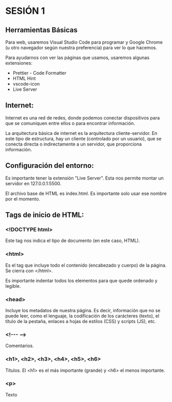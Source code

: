 # SESIÓN 1

## Herramientas Básicas

Para web, usaremos Visual Studio Code para programar y Google Chrome (u otro navegador según nuestra preferencia) para ver lo que hacemos.

Para ayudarnos con ver las páginas que usamos, usaremos algunas extensiones:
- Prettier - Code Formatter
- HTML Hint
- vscode-icon
- Live Server

## Internet:

Internet es una red de redes, donde podemos conectar dispositivos para que se comuniquen entre ellos o para encontrar información.

La arquitectura básica de internet es la arquitectura cliente-servidor. En este tipo de estructura, hay un cliente (controlado por un usuario), que se conecta directa o indirectamente a un servidor, que proporciona información.

## Configuración del entorno:

Es importante tener la extensión "Live Server". Esta nos permite montar un servidor en 127.0.0.1:5500.

El archivo base de HTML es index.html. Es importante solo usar ese nombre por el momento.

## Tags de inicio de HTML:

### \<\!DOCTYPE html\>

Este tag nos indica el tipo de documento (en este caso, HTML).

### \<html\>

Es el tag que incluye todo el contenido (encabezado y cuerpo) de la página. Se cierra con \<\/html\>.

Es importante indentar todos los elementos para que quede ordenado y legible.

### \<head\>

Incluye los metadatos de nuestra página. Es decir, información que no se puede leer, como el lenguaje, la codificación de los carácteres (texto), el título de la pestaña, enlaces a hojas de estilos (CSS) y scripts (JS), etc.

### \<!--- --\>

Comentarios.

### \<h1\>, \<h2\>, \<h3\>, \<h4\>, \<h5\>, \<h6\>

Títulos. El \<h1\> es el más importante (grande) y \<h6\> el menos importante.

### \<p\>

Texto